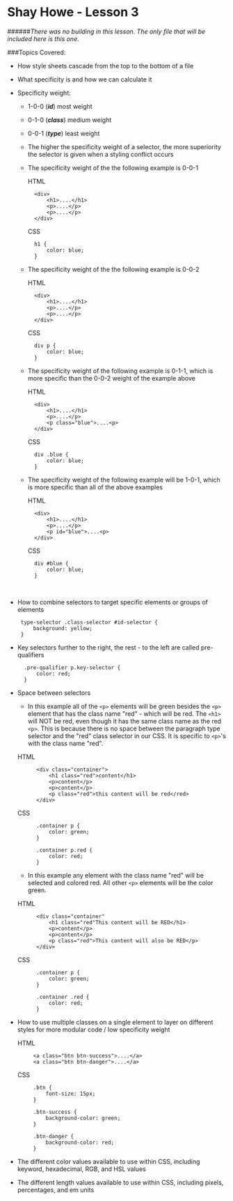 # Shay Howe - Lesson 3

######_There was no building in this lesson. The only file that will be included here is this one._

###Topics Covered: 


- How style sheets cascade from the top to the bottom of a file

- What specificity is and how we can calculate it
 
- Specificity weight: 
	- 1-0-0 (***id***) most weight 
	- 0-1-0 (***class***) medium weight
	- 0-0-1 (***type***) least weight 
	- The higher the specificity weight of a selector, the more superiority the selector is given when a styling conflict occurs
	
	- The specificity weight of the the following example is 0-0-1
			
		HTML 
		
			<div>
				<h1>....</h1>
				<p>....</p>
				<p>....</p>
			</div>	
			
		CSS
		
			h1 {
				color: blue;
			}
			
	- The specificity weight of the the following example is 0-0-2
	
		HTML
		
			<div>
				<h1>....</h1>
				<p>....</p>
				<p>....</p>
			</div>
			
		CSS
			
			div p {
				color: blue;
			}
			
	- The specificity weight of the following example is 0-1-1, which is more specific than the 0-0-2 weight of the example above
	
		HTML
		
			<div>
				<h1>....</h1>
				<p>....</p>
				<p class="blue">....<p>
			</div>
			
		CSS
			
			div .blue {
				color: blue;
			}
			
			
	- The specificity weight of the following example will be 1-0-1, which is more specific than all of the above examples
	
		HTML
		
			<div>
				<h1>....</h1>
				<p>....</p>
				<p id="blue">....<p>
			</div>
			
	
		CSS
			
			div #blue {
				color: blue;
			}
<br>
	
-  How to combine selectors to target specific elements or groups of elements

		
		type-selector .class-selector #id-selector {
			background: yellow;
		}
		
- Key selectors further to the right, the rest - to the left are called pre-qualifiers 
			
		.pre-qualifier p.key-selector {
			color: red;
		} 

- Space between selectors 	
	- In this example all of the `<p>` elements will be green besides the `<p>` element that has the class name "red" - which will be red. The `<h1>` will NOT be red, even though it has the same class name as the red `<p>`. This is because there is no space between the paragraph type selector and the "red" class selector in our CSS. It is specific to `<p>`'s with the class name "red". 
	
	HTML
			
			<div class="container">
				<h1 class="red">content</h1>
				<p>content</p>
				<p>content</p>
				<p class="red">this content will be red</red>
			</div>	
			
	CSS
			
			.container p {
				color: green;
			}
		
			.container p.red {
				color: red;
			} 	
			
	- In this example any element with the class name "red" will be selected and colored red. All other `<p>` elements will be the color green. 
	
	HTML
			
			<div class="container"
				<h1 class="red"This content will be RED</h1>
				<p>content</p>
				<p>content</p>
				<p class="red">This content will also be RED</p>
			</div>
			
	CSS
			
			.container p {
				color: green;
			}
			
		 	.container .red	{
		 		color: red;
		 	}		
		
-  How to use multiple classes on a single element to layer on different styles for more modular code / low specificity weight

	HTML
			
			<a class="btn btn-success">....</a>
			<a class="btn btn-danger">....</a>
			
	CSS
	
			.btn {
				font-size: 15px;
			}
			
			.btn-success {
				background-color: green;
			}
			
			.btn-danger {
				background-color: red;
			}


- The different color values available to use within CSS, including keyword, hexadecimal, RGB, and HSL values

- The different length values available to use within CSS, including pixels, percentages, and em units


